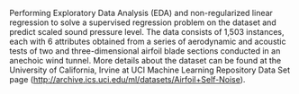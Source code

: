 Performing Exploratory Data Analysis (EDA) and 
non-regularized linear regression to solve a supervised regression problem on the dataset and
predict scaled sound pressure level.
The data consists of 1,503 instances, each with 6 attributes obtained from a series of aerodynamic and 
acoustic tests of two and three-dimensional airfoil blade sections conducted in an anechoic wind tunnel.
More details about the dataset can be found at the University of California, Irvine at UCI Machine Learning Repository Data Set page
(http://archive.ics.uci.edu/ml/datasets/Airfoil+Self-Noise).
